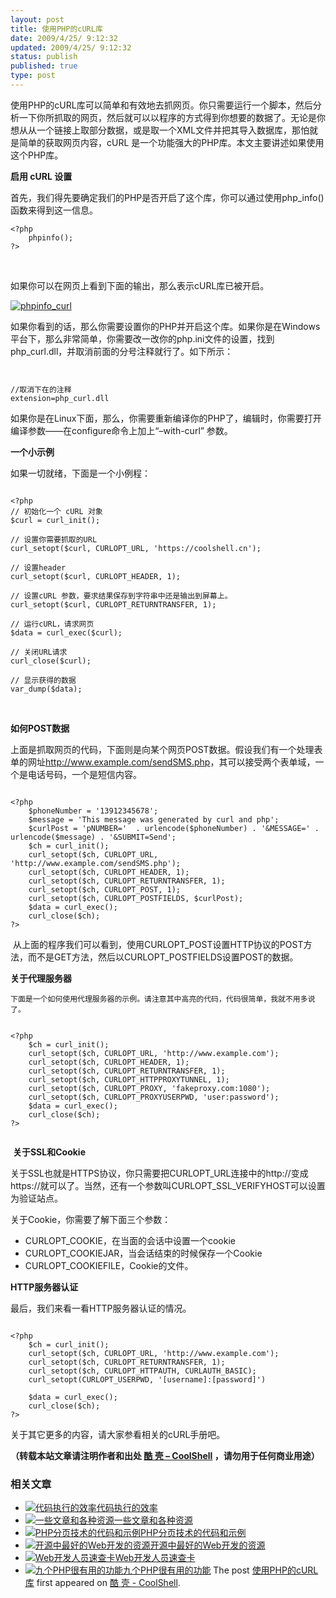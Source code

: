 ```yaml
---
layout: post
title: 使用PHP的cURL库
date: 2009/4/25/ 9:12:32
updated: 2009/4/25/ 9:12:32
status: publish
published: true
type: post
---
```


使用PHP的cURL库可以简单和有效地去抓网页。你只需要运行一个脚本，然后分析一下你所抓取的网页，然后就可以以程序的方式得到你想要的数据了。无论是你想从从一个链接上取部分数据，或是取一个XML文件并把其导入数据库，那怕就是简单的获取网页内容，cURL 是一个功能强大的PHP库。本文主要讲述如果使用这个PHP库。


**启用 cURL 设置**  

首先，我们得先要确定我们的PHP是否开启了这个库，你可以通过使用php\_info()函数来得到这一信息。



```
<?php
    phpinfo();
?>
```


 


如果你可以在网页上看到下面的输出，那么表示cURL库已被开启。


[![phpinfo_curl](https://coolshell.cn/wp-content/uploads/2009/04/phpinfo_curl.png "phpinfo_curl")](https://coolshell.cn/wp-content/uploads/2009/04/phpinfo_curl.png)


如果你看到的话，那么你需要设置你的PHP并开启这个库。如果你是在Windows平台下，那么非常简单，你需要改一改你的php.ini文件的设置，找到php\_curl.dll，并取消前面的分号注释就行了。如下所示：



```


//取消下在的注释
extension=php_curl.dll 

```

如果你是在Linux下面，那么，你需要重新编译你的PHP了，编辑时，你需要打开编译参数——在configure命令上加上“–with-curl” 参数。


**一个小示例**  

如果一切就绪，下面是一个小例程：



```

<?php
// 初始化一个 cURL 对象
$curl = curl_init(); 

// 设置你需要抓取的URL
curl_setopt($curl, CURLOPT_URL, 'https://coolshell.cn');

// 设置header
curl_setopt($curl, CURLOPT_HEADER, 1);

// 设置cURL 参数，要求结果保存到字符串中还是输出到屏幕上。
curl_setopt($curl, CURLOPT_RETURNTRANSFER, 1);

// 运行cURL，请求网页
$data = curl_exec($curl);

// 关闭URL请求
curl_close($curl);

// 显示获得的数据
var_dump($data);

```

 


**如何POST数据**


上面是抓取网页的代码，下面则是向某个网页POST数据。假设我们有一个处理表单的网址<http://www.example.com/sendSMS.php>，其可以接受两个表单域，一个是电话号码，一个是短信内容。



```

<?php
    $phoneNumber = '13912345678';
    $message = 'This message was generated by curl and php';
    $curlPost = 'pNUMBER='  . urlencode($phoneNumber) . '&MESSAGE=' . urlencode($message) . '&SUBMIT=Send';
    $ch = curl_init();
    curl_setopt($ch, CURLOPT_URL, 'http://www.example.com/sendSMS.php');
    curl_setopt($ch, CURLOPT_HEADER, 1);
    curl_setopt($ch, CURLOPT_RETURNTRANSFER, 1);
    curl_setopt($ch, CURLOPT_POST, 1);
    curl_setopt($ch, CURLOPT_POSTFIELDS, $curlPost);
    $data = curl_exec();
    curl_close($ch);
?>

```

 从上面的程序我们可以看到，使用CURLOPT\_POST设置HTTP协议的POST方法，而不是GET方法，然后以CURLOPT\_POSTFIELDS设置POST的数据。


**关于代理服务器**



```
下面是一个如何使用代理服务器的示例。请注意其中高亮的代码，代码很简单，我就不用多说了。
```


```

<?php 
    $ch = curl_init();
    curl_setopt($ch, CURLOPT_URL, 'http://www.example.com');
    curl_setopt($ch, CURLOPT_HEADER, 1);
    curl_setopt($ch, CURLOPT_RETURNTRANSFER, 1);
    curl_setopt($ch, CURLOPT_HTTPPROXYTUNNEL, 1);
    curl_setopt($ch, CURLOPT_PROXY, 'fakeproxy.com:1080');
    curl_setopt($ch, CURLOPT_PROXYUSERPWD, 'user:password');
    $data = curl_exec();
    curl_close($ch);
?>


```

 **关于SSL和Cookie**


关于SSL也就是HTTPS协议，你只需要把CURLOPT\_URL连接中的http://变成https://就可以了。当然，还有一个参数叫CURLOPT\_SSL\_VERIFYHOST可以设置为验证站点。


关于Cookie，你需要了解下面三个参数：


* CURLOPT\_COOKIE，在当面的会话中设置一个cookie
* CURLOPT\_COOKIEJAR，当会话结束的时候保存一个Cookie
* CURLOPT\_COOKIEFILE，Cookie的文件。


**HTTP服务器认证**


最后，我们来看一看HTTP服务器认证的情况。



```

<?php 
    $ch = curl_init();
    curl_setopt($ch, CURLOPT_URL, 'http://www.example.com');
    curl_setopt($ch, CURLOPT_RETURNTRANSFER, 1);
    curl_setopt($ch, CURLOPT_HTTPAUTH, CURLAUTH_BASIC);
    curl_setopt(CURLOPT_USERPWD, '[username]:[password]')

    $data = curl_exec();
    curl_close($ch);
?>

```

关于其它更多的内容，请大家参看相关的cURL手册吧。



**（转载本站文章请注明作者和出处 [酷 壳 – CoolShell](https://coolshell.cn/) ，请勿用于任何商业用途）**



### 相关文章

* [![代码执行的效率](https://coolshell.cn/wp-content/uploads/2012/07/muxnt-150x150.jpg)](https://coolshell.cn/articles/7886.html)[代码执行的效率](https://coolshell.cn/articles/7886.html)
* [![一些文章和各种资源](https://coolshell.cn/wp-content/uploads/2011/09/image008-150x150.jpg)](https://coolshell.cn/articles/5224.html)[一些文章和各种资源](https://coolshell.cn/articles/5224.html)
* [![PHP分页技术的代码和示例](https://coolshell.cn/wp-content/uploads/2011/08/Pagination-e1312791884744-150x150.jpg)](https://coolshell.cn/articles/5160.html)[PHP分页技术的代码和示例](https://coolshell.cn/articles/5160.html)
* [![开源中最好的Web开发的资源](https://coolshell.cn/wp-content/plugins/wordpress-23-related-posts-plugin/static/thumbs/7.jpg)](https://coolshell.cn/articles/4795.html)[开源中最好的Web开发的资源](https://coolshell.cn/articles/4795.html)
* [![Web开发人员速查卡](https://coolshell.cn/wp-content/uploads/2011/02/1128-150x150.jpg)](https://coolshell.cn/articles/3684.html)[Web开发人员速查卡](https://coolshell.cn/articles/3684.html)
* [![九个PHP很有用的功能](https://coolshell.cn/wp-content/plugins/wordpress-23-related-posts-plugin/static/thumbs/1.jpg)](https://coolshell.cn/articles/2394.html)[九个PHP很有用的功能](https://coolshell.cn/articles/2394.html)
The post [使用PHP的cURL库](https://coolshell.cn/articles/664.html) first appeared on [酷 壳 - CoolShell](https://coolshell.cn).